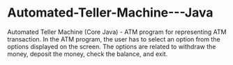 # Automated-Teller-Machine---Java
Automated Teller Machine (Core Java) - ATM program for representing ATM transaction. In the ATM program, the user has to select an option from the options displayed on the screen. The options are related to withdraw the money, deposit the money, check the balance, and exit.
